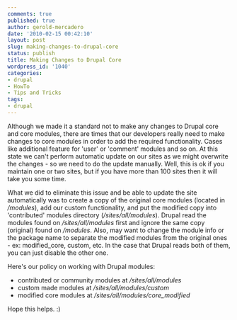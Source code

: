 ```yaml
---
comments: true
published: true
author: gerold-mercadero
date: '2010-02-15 00:42:10'
layout: post
slug: making-changes-to-drupal-core
status: publish
title: Making Changes to Drupal Core
wordpress_id: '1040'
categories:
- drupal
- HowTo
- Tips and Tricks
tags:
- drupal
---
```


Although we made it a standard not to make any changes to Drupal core and core modules, there are times that our developers really need to make changes to core modules in order to add the required functionality.  Cases like additional feature for 'user' or 'comment' modules and so on.  At this state we can't perform automatic update on our sites as we might overwrite the changes - so we need to do the update manually.  Well, this is ok if you maintain one or two sites, but if you have more than 100 sites then it will take you some time.

What we did to eliminate this issue and be able to update the site automatically was to create a copy of the original core modules (located in _/modules_), add our custom functionality, and put the modified copy into 'contributed' modules directory (_/sites/all/modules_).  Drupal read the modules found on _/sites/all/modules_ first and ignore the same copy (original) found on _/modules_.  Also, may want to change the module info or the package name to separate the modified modules from the original ones - ex: modified_core, custom, etc.  In the case that Drupal reads both of them, you can just disable the other one.

Here's our policy on working with Drupal modules:
  - contributed or community modules at _/sites/all/modules_
  - custom made modules at _/sites/all/modules/custom_
  - modified core modules at _/sites/all/modules/core_modified_

Hope this helps.  :) 


